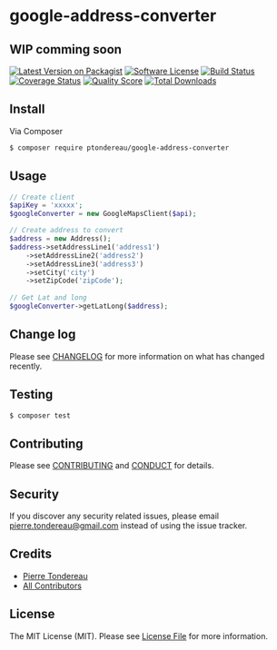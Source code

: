 # google-address-converter

## WIP comming soon

[![Latest Version on Packagist][ico-version]][link-packagist]
[![Software License][ico-license]](LICENSE.md)
[![Build Status][ico-travis]][link-travis]
[![Coverage Status][ico-scrutinizer]][link-scrutinizer]
[![Quality Score][ico-code-quality]][link-code-quality]
[![Total Downloads][ico-downloads]][link-downloads]

## Install

Via Composer

``` bash
$ composer require ptondereau/google-address-converter
```

## Usage

``` php
// Create client
$apiKey = 'xxxxx';
$googleConverter = new GoogleMapsClient($api);

// Create address to convert
$address = new Address();
$address->setAddressLine1('address1')
    ->setAddressLine2('address2')
    ->setAddressLine3('address3')
    ->setCity('city')
    ->setZipCode('zipCode');
    
// Get Lat and long
$googleConverter->getLatLong($address);
```

## Change log

Please see [CHANGELOG](CHANGELOG.md) for more information on what has changed recently.

## Testing

``` bash
$ composer test
```

## Contributing

Please see [CONTRIBUTING](CONTRIBUTING.md) and [CONDUCT](CONDUCT.md) for details.

## Security

If you discover any security related issues, please email pierre.tondereau@gmail.com instead of using the issue tracker.

## Credits

- [Pierre Tondereau][link-author]
- [All Contributors][link-contributors]

## License

The MIT License (MIT). Please see [License File](LICENSE.md) for more information.

[ico-version]: https://img.shields.io/packagist/v/ptondereau/google-address-converter.svg?style=flat-square
[ico-license]: https://img.shields.io/badge/license-MIT-brightgreen.svg?style=flat-square
[ico-travis]: https://img.shields.io/travis/ptondereau/google-address-converter/master.svg?style=flat-square
[ico-scrutinizer]: https://img.shields.io/scrutinizer/coverage/g/ptondereau/google-address-converter.svg?style=flat-square
[ico-code-quality]: https://img.shields.io/scrutinizer/g/ptondereau/google-address-converter.svg?style=flat-square
[ico-downloads]: https://img.shields.io/packagist/dt/ptondereau/google-address-converter.svg?style=flat-square

[link-packagist]: https://packagist.org/packages/ptondereau/google-address-converter
[link-travis]: https://travis-ci.org/ptondereau/google-address-converter
[link-scrutinizer]: https://scrutinizer-ci.com/g/ptondereau/google-address-converter/code-structure
[link-code-quality]: https://scrutinizer-ci.com/g/ptondereau/google-address-converter
[link-downloads]: https://packagist.org/packages/ptondereau/google-address-converter
[link-author]: https://github.com/ptondereau
[link-contributors]: ../../contributors
